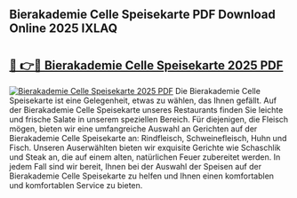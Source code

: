 ## Bierakademie Celle Speisekarte PDF Download Online 2025 IXLAQ

# <h2><a href="http://gccr17.nevu.top/?p=Bierakademie+Celle+Speisekarte">🔗 👉🔴 Bierakademie Celle Speisekarte 2025 PDF</a></h2>

[![Bierakademie Celle Speisekarte 2025 PDF](https://i.imgur.com/dBaPXMq.png)](http://gccr17.nevu.top/?p=Bierakademie+Celle+Speisekarte)
Die Bierakademie Celle Speisekarte ist eine Gelegenheit, etwas zu wählen, das Ihnen gefällt. Auf der Bierakademie Celle Speisekarte unseres Restaurants finden Sie leichte und frische Salate in unserem speziellen Bereich. Für diejenigen, die Fleisch mögen, bieten wir eine umfangreiche Auswahl an Gerichten auf der Bierakademie Celle Speisekarte an: Rindfleisch, Schweinefleisch, Huhn und Fisch. Unseren Auserwählten bieten wir exquisite Gerichte wie Schaschlik und Steak an, die auf einem alten, natürlichen Feuer zubereitet werden. In jedem Fall sind wir bereit, Ihnen bei der Auswahl der Speisen auf der Bierakademie Celle Speisekarte zu helfen und Ihnen einen komfortablen und komfortablen Service zu bieten.
